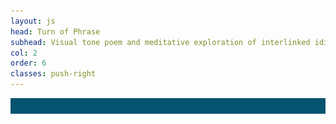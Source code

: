 ```yaml
---
layout: js
head: Turn of Phrase
subhead: Visual tone poem and meditative exploration of interlinked idioms.
col: 2
order: 6
classes: push-right
---
```

<div id="phrase-container-box">
	<div id="phrase-container" onclick="let path='/turnofphrase';if(!location.href.includes(path)){location.href=path;}">
		<div id="phrasebox" class="phrase"></div>
		<div id="phrase-animate" class="phrase"></div>
		<img src="other/turnofphrase/svg/of-1.svg" style="visibility:hidden" />
	</div>
</div>
<script src="other/turnofphrase/js/tug-of-war.js"></script>
<style>
	#phrase-container {
		cursor: pointer;
		position: relative;
		display: inline-block;
		background-color: #055470;
	}
	#phrasebox {
	}
	#phrase-animate {
	}
	.phrase {
		background: url(other/turnofphrase/svg/of-1.svg);
		background-size: contain;
		background-repeat: no-repeat;
		background-position: left center;
		position: absolute;
		left: 0;
		top: 0;
		width: 100%;
		height: 100%;
	}
</style>
